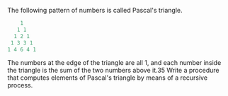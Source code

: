 The following pattern of numbers is called Pascal's triangle.

```scheme
    1
   1 1
  1 2 1
 1 3 3 1
1 4 6 4 1
```

The numbers at the edge of the triangle are all 1, and each number inside the triangle is the sum of the two numbers above it.35 Write a procedure that computes elements of Pascal's triangle by means of a recursive process.

